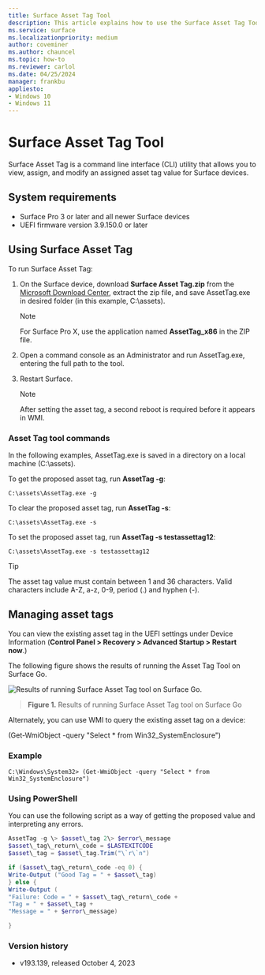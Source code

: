 ```yaml
---
title: Surface Asset Tag Tool
description: This article explains how to use the Surface Asset Tag Tool.
ms.service: surface
ms.localizationpriority: medium
author: coveminer
ms.author: chauncel
ms.topic: how-to
ms.reviewer: carlol
ms.date: 04/25/2024
manager: frankbu
appliesto:
- Windows 10
- Windows 11
---
```


# Surface Asset Tag Tool

Surface Asset Tag is a command line interface (CLI) utility
that allows you to view, assign, and modify an assigned asset tag value for Surface devices.

## System requirements

- Surface Pro 3 or later and all newer Surface devices
- UEFI firmware version 3.9.150.0 or later

## Using Surface Asset Tag

To run Surface Asset Tag:

1. On the Surface device, download **Surface Asset Tag.zip** from the [Microsoft Download
    Center](https://www.microsoft.com/download/details.aspx?id=46703),
    extract the zip file, and save AssetTag.exe in desired folder (in
    this example, C:\\assets).

    > [!NOTE]
    > For Surface Pro X, use the application named **AssetTag_x86**  in the ZIP file.

2. Open a command console as an Administrator and run AssetTag.exe, entering the full path to the tool.

3. Restart Surface.

    > [!NOTE]
    > After setting the asset tag, a second reboot is required before it appears in WMI.

### Asset Tag tool commands

In the following examples, AssetTag.exe is saved in a directory on a local machine (C:\assets).

To get the proposed asset tag, run **AssetTag -g**:

```console
C:\assets\AssetTag.exe -g
```

To clear the proposed asset tag, run **AssetTag -s**:

```console
C:\assets\AssetTag.exe -s
```

To set the proposed asset tag, run **AssetTag -s testassettag12**:

```
C:\assets\AssetTag.exe -s testassettag12
```

>[!TIP]
>The asset tag value must contain between 1 and 36 characters. Valid characters include A-Z, a-z, 0-9, period (.) and hyphen (-).

## Managing asset tags

You can view the existing asset tag in the UEFI settings under Device
Information (**Control Panel > Recovery > Advanced Startup > Restart now**.)

The following figure shows the results of running the Asset Tag Tool on
Surface Go.

![Results of running Surface Asset Tag tool on Surface Go.](images/assettag-fig1.png)

> **Figure 1.** Results of running Surface Asset Tag tool on Surface Go

Alternately, you can use WMI to query the existing asset tag on a device:

(Get-WmiObject -query "Select * from Win32_SystemEnclosure")

### Example

```console
C:\Windows\System32> (Get-WmiObject -query "Select * from Win32_SystemEnclosure")
```
  
### Using PowerShell

You can use the following script as a way of getting the proposed value and
interpreting any errors.

```powershell
AssetTag -g \> $asset\_tag 2\> $error\_message  
$asset\_tag\_return\_code = $LASTEXITCODE  
$asset\_tag = $asset\_tag.Trim("\`r\`n")

if ($asset\_tag\_return\_code -eq 0) {  
Write-Output ("Good Tag = " + $asset\_tag)  
} else {  
Write-Output (  
"Failure: Code = " + $asset\_tag\_return\_code +  
"Tag = " + $asset\_tag +  
"Message = " + $error\_message)

}
```

### Version history

- v193.139, released October 4, 2023